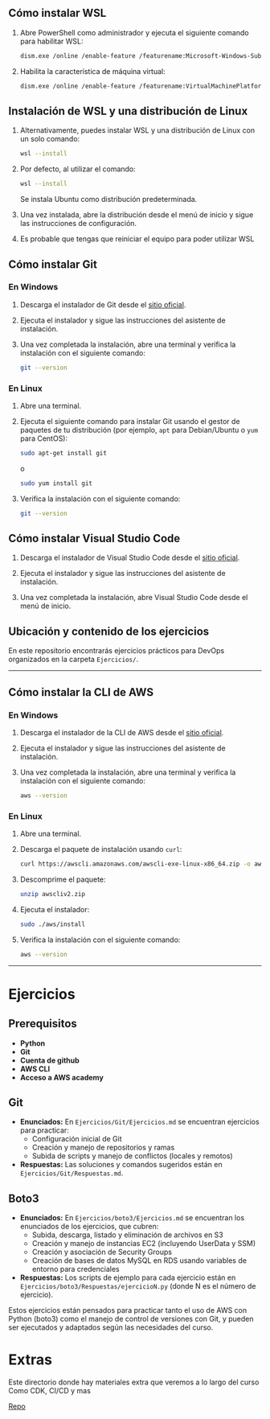 ## Cómo instalar WSL

1. Abre PowerShell como administrador y ejecuta el siguiente comando para habilitar WSL:
    ```sh
    dism.exe /online /enable-feature /featurename:Microsoft-Windows-Subsystem-Linux /all /norestart
    ```
2. Habilita la característica de máquina virtual:
    ```sh
    dism.exe /online /enable-feature /featurename:VirtualMachinePlatform /all /norestart
    ```

## Instalación de WSL y una distribución de Linux
1. Alternativamente, puedes instalar WSL y una distribución de Linux con un solo comando:
    ```sh
    wsl --install
    ```

2. Por defecto, al utilizar el comando:
    ```sh
    wsl --install
    ```
    Se instala Ubuntu como distribución predeterminada.

3. Una vez instalada, abre la distribución desde el menú de inicio y sigue las instrucciones de configuración.

4. Es probable que tengas que reiniciar el equipo para poder utilizar WSL 

## Cómo instalar Git

### En Windows

1. Descarga el instalador de Git desde el [sitio oficial](https://git-scm.com/download/win).

2. Ejecuta el instalador y sigue las instrucciones del asistente de instalación.

3. Una vez completada la instalación, abre una terminal y verifica la instalación con el siguiente comando:
    ```sh
    git --version
    ```

### En Linux

1. Abre una terminal.

2. Ejecuta el siguiente comando para instalar Git usando el gestor de paquetes de tu distribución (por ejemplo, `apt` para Debian/Ubuntu o `yum` para CentOS):
    ```sh
    sudo apt-get install git
    ```
    o
    ```sh
    sudo yum install git
    ```

3. Verifica la instalación con el siguiente comando:
    ```sh
    git --version
    ```

## Cómo instalar Visual Studio Code

1. Descarga el instalador de Visual Studio Code desde el [sitio oficial](https://code.visualstudio.com/Download).

2. Ejecuta el instalador y sigue las instrucciones del asistente de instalación.

3. Una vez completada la instalación, abre Visual Studio Code desde el menú de inicio.


## Ubicación y contenido de los ejercicios

En este repositorio encontrarás ejercicios prácticos para DevOps organizados en la carpeta `Ejercicios/`.

---

## Cómo instalar la CLI de AWS

### En Windows

1. Descarga el instalador de la CLI de AWS desde el [sitio oficial](https://docs.aws.amazon.com/cli/latest/userguide/getting-started-install.html).

2. Ejecuta el instalador y sigue las instrucciones del asistente de instalación.

3. Una vez completada la instalación, abre una terminal y verifica la instalación con el siguiente comando:
    ```sh
    aws --version
    ```

### En Linux

1. Abre una terminal.

2. Descarga el paquete de instalación usando `curl`:
    ```sh
    curl https://awscli.amazonaws.com/awscli-exe-linux-x86_64.zip -o awscliv2.zip
    ```

3. Descomprime el paquete:
    ```sh
    unzip awscliv2.zip
    ```

4. Ejecuta el instalador:
    ```sh
    sudo ./aws/install
    ```

5. Verifica la instalación con el siguiente comando:
    ```sh
    aws --version
    ```
---
# Ejercicios

## Prerequisitos

- **Python**
- **Git**
- **Cuenta de github**
- **AWS CLI**
- **Acceso a AWS academy**

## Git
- **Enunciados:** En `Ejercicios/Git/Ejercicios.md` se encuentran ejercicios para practicar:
    - Configuración inicial de Git
    - Creación y manejo de repositorios y ramas
    - Subida de scripts y manejo de conflictos (locales y remotos)
- **Respuestas:** Las soluciones y comandos sugeridos están en `Ejercicios/Git/Respuestas.md`.

## Boto3
- **Enunciados:** En `Ejercicios/boto3/Ejercicios.md` se encuentran los enunciados de los ejercicios, que cubren:
    - Subida, descarga, listado y eliminación de archivos en S3
    - Creación y manejo de instancias EC2 (incluyendo UserData y SSM)
    - Creación y asociación de Security Groups
    - Creación de bases de datos MySQL en RDS usando variables de entorno para credenciales
- **Respuestas:** Los scripts de ejemplo para cada ejercicio están en `Ejercicios/boto3/Respuestas/ejercicioN.py` (donde N es el número de ejercicio).


Estos ejercicios están pensados para practicar tanto el uso de AWS con Python (boto3) como el manejo de control de versiones con Git, y pueden ser ejecutados y adaptados según las necesidades del curso.

# Extras

Este directorio donde hay materiales extra que veremos a lo largo del curso Como CDK, CI/CD y mas

[Repo](https://github.com/ORT-AII-ProgramacionDevOps/extras)
